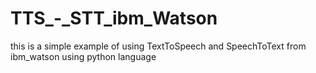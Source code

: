 # TTS_-_STT_ibm_Watson
this is a simple example of using TextToSpeech and SpeechToText from ibm_watson using python language
